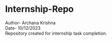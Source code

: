 # Internship-Repo
Author- Archana Krishna<br>
Date- 10/12/2023<br>
Repository created for internship task completion.
